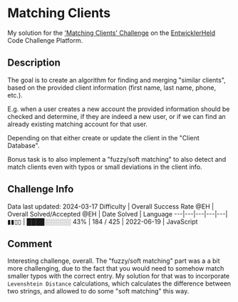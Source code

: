 # Matching Clients

My solution for the ['Matching Clients' Challenge](https://platform.entwicklerheld.de/challenge/matching-clients?technology=JavaScript) on the [EntwicklerHeld](https://platform.entwicklerheld.de/) Code Challenge Platform.

## Description
The goal is to create an algorithm for finding and merging "similar clients", based on the provided client information (first name, last name, phone, etc.).

E.g. when a user creates a new account the provided information should be checked and determine, if they are indeed a new user, or if we can find an already existing matching account for that user.

Depending on that either create or update the client in the  "Client Database".

Bonus task is to also implement a "fuzzy/soft matching" to also detect and match clients even with typos or small deviations in the client info.

## Challenge Info
Data last updated: 2024-03-17
Difficulty | Overall Success Rate @EH | Overall Solved/Accepted @EH | Date Solved | Language
---|---|---|---|---|
▮▮▯▯ | ████░░░░░░ 43% | 184 / 425 | 2022-06-19 | JavaScript

## Comment
Interesting challenge, overall. The "fuzzy/soft matching" part was a a bit more challenging, due to the fact that you would need to somehow match smaller typos with the correct entry. My solution for that was to incorporate `Levenshtein Distance` calculations, which calculates the difference between two strings, and allowed to do some "soft matching" this way.